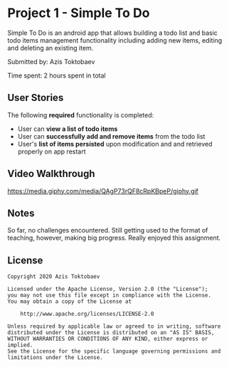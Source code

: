 # Project 1 - Simple To Do

Simple To Do is an android app that allows building a todo list and basic todo items management functionality including adding new items, editing and deleting an existing item.

Submitted by: Azis Toktobaev

Time spent: 2 hours spent in total

## User Stories

The following **required** functionality is completed:

* User can **view a list of todo items**
* User can **successfully add and remove items** from the todo list
* User's **list of items persisted** upon modification and and retrieved properly on app restart

## Video Walkthrough
https://media.giphy.com/media/QAgP73rQF8cRpKBpeP/giphy.gif

## Notes

So far, no challenges encountered. Still getting used to the format of teaching, however, making big progress. Really enjoyed this assignment.

## License

    Copyright 2020 Azis Toktobaev

    Licensed under the Apache License, Version 2.0 (the "License");
    you may not use this file except in compliance with the License.
    You may obtain a copy of the License at

        http://www.apache.org/licenses/LICENSE-2.0

    Unless required by applicable law or agreed to in writing, software
    distributed under the License is distributed on an "AS IS" BASIS,
    WITHOUT WARRANTIES OR CONDITIONS OF ANY KIND, either express or implied.
    See the License for the specific language governing permissions and
    limitations under the License.
